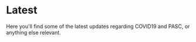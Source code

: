 # Latest

Here you'll find some of the latest updates regarding COVID19 and PASC, or anything else relevant.